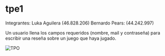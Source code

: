 # tpe1
Integrantes: Luka Aguilera (46.828.206) Bernardo Pears: (44.242.997)

Un usuario llena los campos requeridos (nombre, mail y contraseña) para escribir una reseña sobre un juego que haya jugado.


![TPO](https://github.com/user-attachments/assets/992c0d27-4b3e-400d-8da1-4cc5d1129efe)


